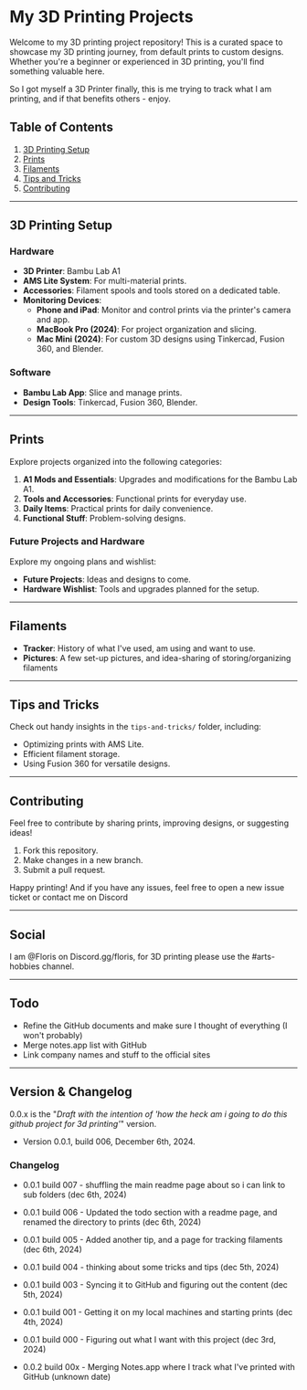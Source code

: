 
# My 3D Printing Projects

Welcome to my 3D printing project repository! This is a curated space to showcase my 3D printing journey, from default prints to custom designs. Whether you're a beginner or experienced in 3D printing, you'll find something valuable here.

So I got myself a 3D Printer finally, this is me trying to track what I am printing, and if that benefits others - enjoy.

## Table of Contents
1. [3D Printing Setup](#3d-printing-setup)
2. [Prints](#categories)
3. [Filaments](#filaments)
4. [Tips and Tricks](#tips-and-tricks)
5. [Contributing](#contributing)

---

## 3D Printing Setup

### Hardware
- **3D Printer**: Bambu Lab A1
- **AMS Lite System**: For multi-material prints.
- **Accessories**: Filament spools and tools stored on a dedicated table.
- **Monitoring Devices**: 
  - **Phone and iPad**: Monitor and control prints via the printer's camera and app.
  - **MacBook Pro (2024)**: For project organization and slicing.
  - **Mac Mini (2024)**: For custom 3D designs using Tinkercad, Fusion 360, and Blender.

### Software
- **Bambu Lab App**: Slice and manage prints.
- **Design Tools**: Tinkercad, Fusion 360, Blender.

---

## Prints

Explore projects organized into the following categories:
1. **A1 Mods and Essentials**: Upgrades and modifications for the Bambu Lab A1.
2. **Tools and Accessories**: Functional prints for everyday use.
3. **Daily Items**: Practical prints for daily convenience.
4. **Functional Stuff**: Problem-solving designs.

### Future Projects and Hardware

Explore my ongoing plans and wishlist:
- **Future Projects**: Ideas and designs to come.
- **Hardware Wishlist**: Tools and upgrades planned for the setup.

---

## Filaments
- **Tracker**: History of what I've used, am using and want to use.
- **Pictures**: A few set-up pictures, and idea-sharing of storing/organizing filaments

---

## Tips and Tricks

Check out handy insights in the `tips-and-tricks/` folder, including:
- Optimizing prints with AMS Lite.
- Efficient filament storage.
- Using Fusion 360 for versatile designs.

---

## Contributing

Feel free to contribute by sharing prints, improving designs, or suggesting ideas!
1. Fork this repository.
2. Make changes in a new branch.
3. Submit a pull request.

Happy printing! And if you have any issues, feel free to open a new issue ticket or contact me on Discord

---

## Social

I am @Floris on Discord.gg/floris, for 3D printing please use the #arts-hobbies channel.

---

## Todo

- Refine the GitHub documents and make sure I thought of everything (I won't probably)
- Merge notes.app list with GitHub
- Link company names and stuff to the official sites

---

## Version & Changelog

0.0.x is the "_Draft with the intention of 'how the heck am i going to do this github project for 3d printing'_"  version.

- Version 0.0.1, build 006, December 6th, 2024.

### Changelog
- 0.0.1 build 007 - shuffling the main readme page about so i can link to sub folders (dec 6th, 2024)
- 0.0.1 build 006 - Updated the todo section with a readme page, and renamed the directory to prints (dec 6th, 2024)
- 0.0.1 build 005 - Added another tip, and a page for tracking filaments (dec 6th, 2024)
- 0.0.1 build 004 - thinking about some tricks and tips (dec 5th, 2024)
- 0.0.1 build 003 - Syncing it to GitHub and figuring out the content (dec 5th, 2024)
- 0.0.1 build 001 - Getting it on my local machines and starting prints (dec 4th, 2024)
- 0.0.1 build 000 - Figuring out what I want with this project (dec 3rd, 2024)

- 0.0.2 build 00x - Merging Notes.app where I track what I've printed with GitHub (unknown date)